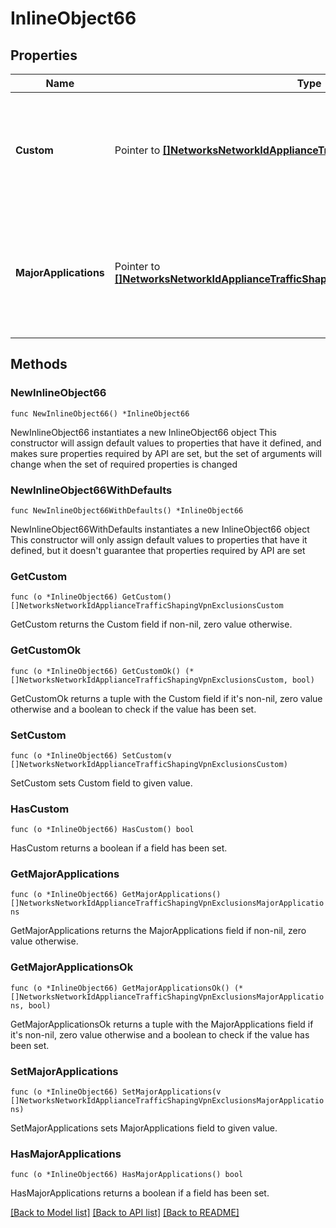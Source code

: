 # InlineObject66

## Properties

Name | Type | Description | Notes
------------ | ------------- | ------------- | -------------
**Custom** | Pointer to [**[]NetworksNetworkIdApplianceTrafficShapingVpnExclusionsCustom**](NetworksNetworkIdApplianceTrafficShapingVpnExclusionsCustom.md) | Custom VPN exclusion rules. Pass an empty array to clear existing rules. | [optional] 
**MajorApplications** | Pointer to [**[]NetworksNetworkIdApplianceTrafficShapingVpnExclusionsMajorApplications**](NetworksNetworkIdApplianceTrafficShapingVpnExclusionsMajorApplications.md) | Major Application based VPN exclusion rules. Pass an empty array to clear existing rules. | [optional] 

## Methods

### NewInlineObject66

`func NewInlineObject66() *InlineObject66`

NewInlineObject66 instantiates a new InlineObject66 object
This constructor will assign default values to properties that have it defined,
and makes sure properties required by API are set, but the set of arguments
will change when the set of required properties is changed

### NewInlineObject66WithDefaults

`func NewInlineObject66WithDefaults() *InlineObject66`

NewInlineObject66WithDefaults instantiates a new InlineObject66 object
This constructor will only assign default values to properties that have it defined,
but it doesn't guarantee that properties required by API are set

### GetCustom

`func (o *InlineObject66) GetCustom() []NetworksNetworkIdApplianceTrafficShapingVpnExclusionsCustom`

GetCustom returns the Custom field if non-nil, zero value otherwise.

### GetCustomOk

`func (o *InlineObject66) GetCustomOk() (*[]NetworksNetworkIdApplianceTrafficShapingVpnExclusionsCustom, bool)`

GetCustomOk returns a tuple with the Custom field if it's non-nil, zero value otherwise
and a boolean to check if the value has been set.

### SetCustom

`func (o *InlineObject66) SetCustom(v []NetworksNetworkIdApplianceTrafficShapingVpnExclusionsCustom)`

SetCustom sets Custom field to given value.

### HasCustom

`func (o *InlineObject66) HasCustom() bool`

HasCustom returns a boolean if a field has been set.

### GetMajorApplications

`func (o *InlineObject66) GetMajorApplications() []NetworksNetworkIdApplianceTrafficShapingVpnExclusionsMajorApplications`

GetMajorApplications returns the MajorApplications field if non-nil, zero value otherwise.

### GetMajorApplicationsOk

`func (o *InlineObject66) GetMajorApplicationsOk() (*[]NetworksNetworkIdApplianceTrafficShapingVpnExclusionsMajorApplications, bool)`

GetMajorApplicationsOk returns a tuple with the MajorApplications field if it's non-nil, zero value otherwise
and a boolean to check if the value has been set.

### SetMajorApplications

`func (o *InlineObject66) SetMajorApplications(v []NetworksNetworkIdApplianceTrafficShapingVpnExclusionsMajorApplications)`

SetMajorApplications sets MajorApplications field to given value.

### HasMajorApplications

`func (o *InlineObject66) HasMajorApplications() bool`

HasMajorApplications returns a boolean if a field has been set.


[[Back to Model list]](../README.md#documentation-for-models) [[Back to API list]](../README.md#documentation-for-api-endpoints) [[Back to README]](../README.md)



